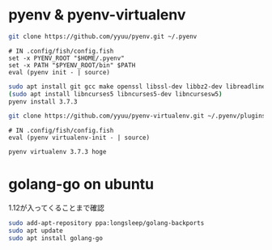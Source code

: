 # pyenv & pyenv-virtualenv

```bash
git clone https://github.com/yyuu/pyenv.git ~/.pyenv
```

```fish
# IN .config/fish/config.fish
set -x PYENV_ROOT "$HOME/.pyenv"
set -x PATH "$PYENV_ROOT/bin" $PATH
eval (pyenv init - | source)
```

```bash
sudo apt install git gcc make openssl libssl-dev libbz2-dev libreadline-dev libsqlite3-dev zlib1g-dev libffi-dev
(sudo apt install libncurses5 libncurses5-dev libncursesw5)
pyenv install 3.7.3
```

```bash
git clone https://github.com/yyuu/pyenv-virtualenv.git ~/.pyenv/plugins/pyenv-virtualenv
```

```fish
# IN .config/fish/config.fish
eval (pyenv virtualenv-init - | source)
```

```bash
pyenv virtualenv 3.7.3 hoge
```

# golang-go on ubuntu

1.12が入ってくることまで確認

```bash
sudo add-apt-repository ppa:longsleep/golang-backports
sudo apt update
sudo apt install golang-go
```
